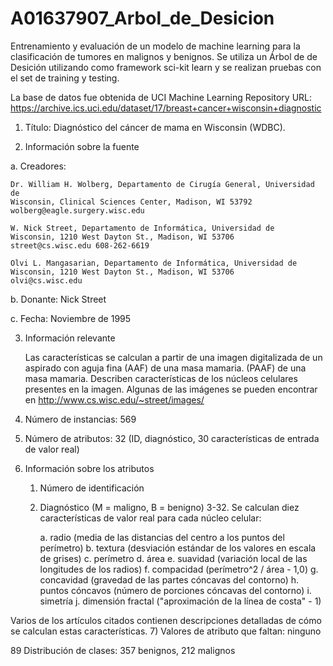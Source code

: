 # A01637907_Arbol_de_Desicion
Entrenamiento y evaluación de un modelo de machine learning para la clasificación  de tumores en malignos y benignos.
Se utiliza un Árbol de de Desición utilizando como framework sci-kit learn y se realizan pruebas con el set de training y testing.

La base de datos fue obtenida de UCI Machine Learning Repository 
URL: https://archive.ics.uci.edu/dataset/17/breast+cancer+wisconsin+diagnostic

1) Título: Diagnóstico del cáncer de mama en Wisconsin (WDBC).

2) Información sobre la fuente

a. Creadores: 

	Dr. William H. Wolberg, Departamento de Cirugía General, Universidad de
	Wisconsin, Clinical Sciences Center, Madison, WI 53792
	wolberg@eagle.surgery.wisc.edu

	W. Nick Street, Departamento de Informática, Universidad de
	Wisconsin, 1210 West Dayton St., Madison, WI 53706
	street@cs.wisc.edu 608-262-6619

	Olvi L. Mangasarian, Departamento de Informática, Universidad de
	Wisconsin, 1210 West Dayton St., Madison, WI 53706
	olvi@cs.wisc.edu 

b. Donante: Nick Street

c. Fecha: Noviembre de 1995

3) Información relevante

	Las características se calculan a partir de una imagen digitalizada de un aspirado con aguja fina (AAF) de una masa mamaria.
	(PAAF) de una masa mamaria.  Describen
	características de los núcleos celulares presentes en la imagen.
	Algunas de las imágenes se pueden encontrar en
	http://www.cs.wisc.edu/~street/images/

4) Número de instancias: 569 

5) Número de atributos: 32 (ID, diagnóstico, 30 características de entrada de valor real)

6) Información sobre los atributos

    1. Número de identificación
    2. Diagnóstico (M = maligno, B = benigno)
    3-32.
    Se calculan diez características de valor real para cada núcleo celular:
    
        a. radio (media de las distancias del centro a los puntos del perímetro)
        b. textura (desviación estándar de los valores en escala de grises)
        c. perímetro
        d. área
        e. suavidad (variación local de las longitudes de los radios)
        f. compacidad (perímetro^2 / área - 1,0)
        g. concavidad (gravedad de las partes cóncavas del contorno)
        h. puntos cóncavos (número de porciones cóncavas del contorno)
        i. simetría 
        j. dimensión fractal ("aproximación de la línea de costa" - 1)

Varios de los artículos citados contienen descripciones detalladas de
cómo se calculan estas características. 
7) Valores de atributo que faltan: ninguno

89 Distribución de clases: 357 benignos, 212 malignos

